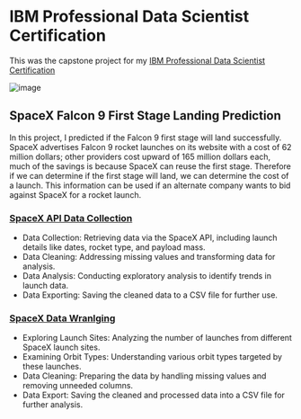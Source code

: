 # IBM Professional Data Scientist Certification
This was the capstone project for my [IBM Professional Data Scientist Certification](https://www.coursera.org/professional-certificates/ibm-data-science) 

![image](https://github.com/CarlBrazier/SpaceX_Falcon9_First_Stage_Landing_Prediction/assets/165842156/a102a503-e67a-42ba-806f-13890e9fbfab)
## SpaceX Falcon 9 First Stage Landing Prediction

In this project, I predicted if the Falcon 9 first stage will land successfully. SpaceX advertises Falcon 9 rocket launches on its website with a cost of 62 million dollars; other providers cost upward of 165 million dollars each, much of the savings is because SpaceX can reuse the first stage. Therefore if we can determine if the first stage will land, we can determine the cost of a launch. This information can be used if an alternate company wants to bid against SpaceX for a rocket launch.

### [SpaceX API Data Collection](SpaceX_Falcon9_First_Stage_Landing_Prediction/jupyter-labs-spacex-data-collection-api)
- Data Collection: Retrieving data via the SpaceX API, including launch details like dates, rocket type, and payload mass.
- Data Cleaning: Addressing missing values and transforming data for analysis.
- Data Analysis: Conducting exploratory analysis to identify trends in launch data.
- Data Exporting: Saving the cleaned data to a CSV file for further use.

### [SpaceX Data Wranlging](SpaceX_Falcon9_First_Stage_Landing_Prediction/labs-jupyter-spacex-Data-wrangling)
- Exploring Launch Sites: Analyzing the number of launches from different SpaceX launch sites.
- Examining Orbit Types: Understanding various orbit types targeted by these launches.
- Data Cleaning: Preparing the data by handling missing values and removing unneeded columns.
- Data Export: Saving the cleaned and processed data into a CSV file for further analysis.
